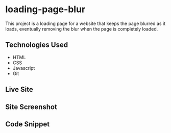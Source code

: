 # loading-page-blur

This project is a loading page for a website that keeps the page blurred as it loads, eventually removing the blur when the page is completely loaded.

## Technologies Used 

* HTML
* CSS
* Javascript
* Git 

## Live Site

## Site Screenshot

## Code Snippet 